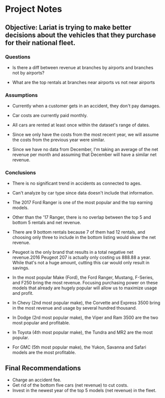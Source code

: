 # Project Notes #

## Objective: Lariat is trying to make better decisions about the vehicles that they purchase for their national fleet.

### Questions

* Is there a diff between revenue at branches by airports and branches not by airports?

* What are the top rentals at branches near airports vs not near airports

### Assumptions
* Currently when a customer gets in an accident, they don't pay damages.

* Car costs are currently paid monthly.

* All cars are rented at least once within the dataset's range of dates.

* Since we only have the costs from the most recent year, we will assume the costs from the previous year were similar.

* Since we have no data from December, I'm taking an average of the net revenue per month and assuming that December will have a similar net revenue.

### Conclusions
* There is no significant trend in accidents as connected to ages.

* Can't analyze by car type since data doesn't include that information.

* The 2017 Ford Ranger is one of the most popular and the top earning models.

* Other than the '17 Ranger, there is no overlap between the top 5 and bottom 5 rentals and net revenue.

* There are 9 bottom rentals because 7 of them had 12 rentals, and choosing only three to include in the bottom listing would skew the net revenue.

* Peugeot is the only brand that results in a total negative net revenue.2016 Peugeot 207 is actually only costing us 888.88 a year. While that's not a huge amount, cutting this car would only result in savings.

* In the most popular Make (Ford), the Ford Ranger, Mustang, F-Series, and F250 bring the most revenue. Focusing purchasing power on these models that already are hugely popular will allow us to maximize usage and profit.

* In Chevy (2nd most popular make), the Corvette and Express 3500 bring in the most revenue and usage by several hundred thousand.

* In Dodge (2rd most popular make), the Viper and Ram 3500 are the two most popular and profitable.

* In Toyota (4th most popular make), the Tundra and MR2 are the most popular.

* For GMC (5th most popular make), the Yukon, Savanna and Safari models are the most profitable.

## Final Recommendations

* Charge an accident fee.
* Get rid of the bottom five cars (net revenue) to cut costs.
* Invest in the newest year of the top 5 models (net revenue) in the fleet.
